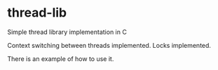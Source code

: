 # thread-lib
Simple thread library implementation in C

Context switching between threads implemented.
Locks implemented.

There is an example of how to use it.
